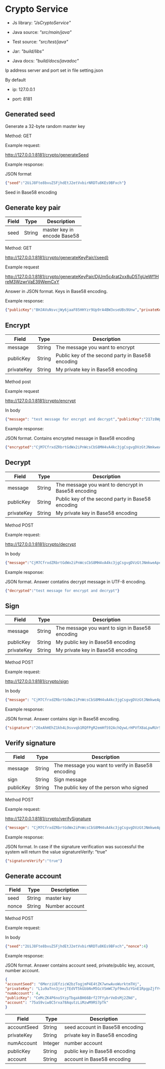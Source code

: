 # Crypto Service

* Js library: *"JsCryptoService"*

* Java source: *"src/main/java"*

* Test source: *"src/test/java"*

* Jar: *"build/libs"*

* Java docs: *"build/docs/javadoc"*

Ip address server and port set in file setting.json

By default 
* ip: 127.0.0.1

* port: 8181

## Generated seed

Generate a 32-byte random master key

Method: GET

Example request:

http://127.0.0.1:8181/crypto/generateSeed

Example response:

JSON format
```JSON
{"seed":"2UiJ8Fte8bvuZSFjhdEtJ2etVvbirNRDTu8KEs9BFxch"}
```
Seed in Base58 encoding

## Generate key pair

| Field | Type   | Description                      |
| ----- | ------ | -------------------------------- |
| seed  | String | master key in <br> encode Base58 |

Method: GET

http://127.0.0.1:8181/crypto/generateKeyPair/{seed}

Example request

http://127.0.0.1:8181/crypto/generateKeyPair/DjUm5c4rat2xx8uD5TgUeWf1HreM3WzwrVaE39WemCxY

Answer in JSON format. Keys in Base58 encoding.

Example response:
```JSON
{"publicKey":"BHJAVuNsvcjWy6jaaF85HHYzr9Up9rA4BW3xseUBs9Unw","privateKey":"4XeFFL279quugYpvkqSPHwsK68jumG7C9CWz7QzSWJapjSB1FGiSDSawg65YZorRt2GbAP25gGv8ooduMxWpp7HD"}
```
## Encrypt

| Field      | Type   | Description                                       |
| ---------- | ------ | ------------------------------------------------- |
| message    | String | The message you want to encrypt                   |
| publicKey  | String | Public key of the second party in Base58 encoding |
| privateKey | String | My private key in Base58 encoding                 |

Method post

Example request

http://127.0.0.1:8181/crypto/encrypt

In body

```JSON
{"message": "test message for encrypt and decrypt","publicKey":"217z8Wp4ztArt9qEzLhNgb4gErvnLQaqwmyxWo2DeZCA","privateKey":"4XeFFL279quugYpvkqSPHwsK68jumG7C9CWz7QzSWJapjSB1FGiSDSawg65YZorRt2GbAP25gGv8ooduMxWpp7HD"}
```

Example response:

JSON format. Contains encrypted message in Base58 encoding

```JSON
{"encrypted":"CjM7CfrxdZRbrtGdWx2iPnWcsCbS8MH4vA4kc3jgCsgvgDVzGtJNmkweApeE6BZgGy"}
```

## Decrypt

| Field      | Type   | Description                                         |
| ---------- | ------ | --------------------------------------------------- |
| message    | String | The message you want to dencrypt in Base58 encoding |
| publicKey  | String | Public key of the second party in Base58 encoding   |
| privateKey | String | My private key in Base58 encoding                   |

Method POST

Example request:

http://127.0.0.1:8181/crypto/decrypt

In body

```JSON
{"message":"CjM7CfrxdZRbrtGdWx2iPnWcsCbS8MH4vA4kc3jgCsgvgDVzGtJNmkweApeE6BZgGy","publicKey":"BHJAVuNsvcjWy6jaaF85HHYzr9Up9rA4BW3xseUBs9Un","privateKey":"2mfVsVHpQ9jnwrpeCksjxUBrHMD2P8e1JN9VUdv5K8RBzfonS4EZDfAYxGh6afosj4uC5ryZJpLjizipEAy56E74"}
```

Example response:

JSON format. Answer contatins decrypt message in UTF-8 encoding.

```JSON
{"decrypted":"test message for encrypt and decrypt"}
```

## Sign

| Field      | Type   | Description                                     |
| ---------- | ------ | ----------------------------------------------- |
| message    | String | The message you want to sign in Base58 encoding |
| publicKey  | String | My public key in Base58 encoding                |
| privateKey | String | My private key in Base58 encoding               |

Method POST

Example request:

http://127.0.0.1:8181/crypto/sign

In body

```JSON
{"message": "CjM7CfrxdZRbrtGdWx2iPnWcsCbS8MH4vA4kc3jgCsgvgDVzGtJNmkweApeE6BZgGy", "publicKey":"BHJAVuNsvcjWy6jaaF85HHYzr9Up9rA4BW3xseUBs9Un","privateKey":"4XeFFL279quugYpvkqSPHwsK68jumG7C9CWz7QzSWJapjSB1FGiSDSawg65YZorRt2GbAP25gGv8ooduMxWpp7HD"}
```

Example response:

JSON format. Answer contains sign in Base58 encoding.

```JSON
{"signature":"26xAhHEhZ1kh4L9svvqb1RQFPgR2emHf592AchQywLrHPVfX8aLpwRUrS4gEg3XR2zUhYHE7d5FWbUrSo3Nni9K1"}
```

## Verify signature

| Field     | Type   | Description                                       |
| --------- | ------ | ------------------------------------------------- |
| message   | String | The message you want to verify in Base58 encoding |
| sign      | String | Sign message                                      |
| publicKey | String | The public key of the person who signed           |

Method POST

Example request:

http://127.0.0.1:8181/crypto/verifySignature

```JSON
{"message": "CjM7CfrxdZRbrtGdWx2iPnWcsCbS8MH4vA4kc3jgCsgvgDVzGtJNmkweApeE6BZgGy","publicKey":"BHJAVuNsvcjWy6jaaF85HHYzr9Up9rA4BW3xseUBs9Un","signature":"26xAhHEhZ1kh4L9svvqb1RQFPgR2emHf592AchQywLrHPVfX8aLpwRUrS4gEg3XR2zUhYHE7d5FWbUrSo3Nni9K1"}
```

Example response:

JSON format. In case if the signature verification was successful the system will return the value signatureVerify: "true"

```JSON
{"signatureVerify":"true"}
```

## Generate account

| Field | Type   | Description    |
| ----- | ------ | -------------- |
| seed  | String | master key     |
| nonce | String | Number account |

Method POST

Example request:

In body

```JSON
{"seed":"2UiJ8Fte8bvuZSFjhdEtJ2etVvbirNRDTu8KEs9BFxch","nonce":4}
```

Example response:

JSON format. Answer contains account seed, private/public key, account, number account.

```JSON
{
"accountSeed": "6MerziUEfzicW2bzTogjmP4E4tZK7wnwAvoWurktmTHj",
"privateKey": "L1u9aTnn3jnrjTEdVT5kGbbNxM5GcVSmWC7pf9mu5zYGnE1RpgpZjfYvMKFqypKKmdRvSo79G2hMvSvVCKmnmvf",
"numAccount": 4,
"publicKey": "CeMcZK4P6no5YzpTbgakBH66Brf27FYybrVeDsMj2ZNd",
"account": "75aS9viw8C5rxa78AqutzLiMzwM9RS7pTk"
}
```

| Field       | Type    | Description                     |
| ----------- | ------- | ------------------------------- |
| accountSeed | String  | seed account in Base58 encoding |
| privateKey  | String  | private key in Base58 encoding  |
| numAccount  | Integer | number account                  |
| publicKey   | String  | public key in Base58 encoding   |
| account     | String  | account in Base58 encoding      |